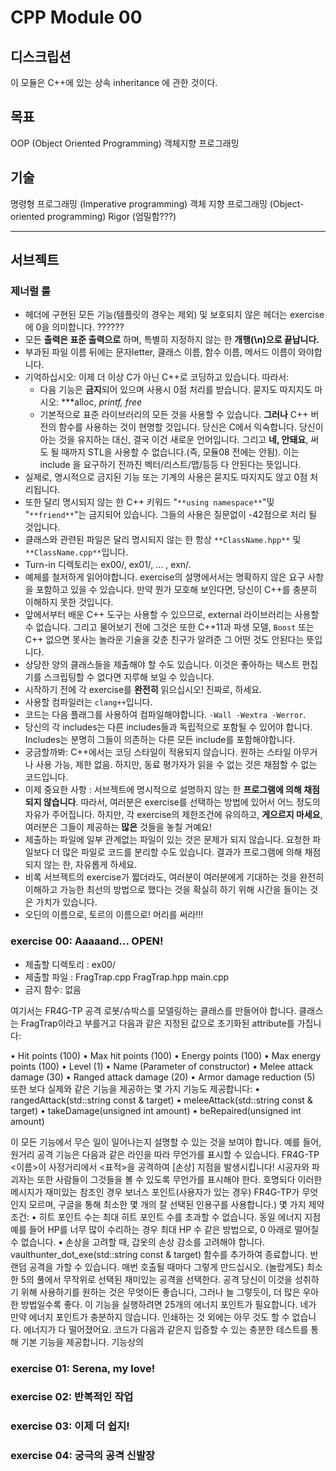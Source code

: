 
# CPP Module 00

## 디스크립션
이 모듈은 C++에 있는 상속 inheritance 에 관한 것이다.

## 목표
OOP (Object Oriented Programming) 객체지향 프로그래밍

## 기술
명령형 프로그래밍 (Imperative programming)
객체 지향 프로그래밍 (Object-oriented programming)
Rigor (엄밀함???)


----------------------
## 서브젝트

### 제너럴 룰
- 헤더에 구현된 모든 기능(템플릿의 경우는 제외) 및 보호되지 않은 헤더는 exercise에 0을 의미합니다. ??????
- 모든 **출력은 표준 출력으로** 하며, 특별히 지정하지 않는 한 **개행(\n)으로 끝납니다.**
- 부과된 파일 이름 뒤에는 문자letter, 클래스 이름, 함수 이름, 메서드 이름이 와야합니다.
- 기억하십시오: 이제 더 이상 C가 아닌 C++로 코딩하고 있습니다. 따라서:
  - 다음 기능은 **금지**되어 있으며 사용시 0점 처리를 받습니다. 묻지도 따지지도 마시오: ***alloc, *printf, free*
  - 기본적으로 표준 라이브러리의 모든 것을 사용할 수 있습니다. **그러나** C++ 버전의 함수를 사용하는 것이 현명할 것입니다.
    당신은 C에서 익숙합니다. 당신이 아는 것을 유지하는 대신, 결국 이건 새로운 언어입니다. 그리고 **네, 안돼요**,
    써도 될 때까지 STL을 사용할 수 없습니다.(즉, 모듈08 전에는 안됨). 이는 include <algorithm>을 요구하기 전까진
    벡터/리스트/맵/등등 다 안된다는 뜻입니다.
- 실제로, 명시적으로 금지된 기능 또는 기계의 사용은 묻지도 따지지도 않고 0점 처리됩니다.
- 또한 달리 명시되지 않는 한 C++ 키워드 "`**using namespace**`"및 "`**friend**`"는 금지되어 있습니다. 그들의 사용은 질문없이 -42점으로 처리 될 것입니다.
- 클래스와 관련된 파일은 달리 명시되지 않는 한 항상 `**ClassName.hpp**` 및 `**ClassName.cpp**`입니다.
- Turn-in 디렉토리는 ex00/, ex01/, ... , exn/.
- 예제를 철저하게 읽어야합니다. exercise의 설명에서서는 명확하지 않은 요구 사항을 포함하고 있을 수 있습니다.
  만약 뭔가 모호해 보인다면, 당신이 C++를 충분히 이해하지 못한 것입니다.
- 앞에서부터 배운 C++ 도구는 사용할 수 있으므로, external 라이브러리는 사용할 수 없습니다. 그리고 물어보기 전에
  그것은 또한 C++11과 파생 모델, `Boost` 또는 C++ 없으면 못사는 놀라운 기술을 갖춘 친구가 알려준 그 어떤 것도 안된다는 뜻입니다.
- 상당한 양의 클래스들을 제출해야 할 수도 있습니다. 이것은 좋아하는 텍스트 편집기를 스크립팅할 수 없다면 지루해 보일 수 있습니다.
- 시작하기 전에 각 exercise를 **완전히** 읽으십시오! 진짜로, 하세요.
- 사용할 컴파일러는 `clang++`입니다.
- 코드는 다음 플래그를 사용하여 컴파일해야합니다. `-Wall -Wextra -Werror`.
- 당신의 각 includes는 다른 includes들과 독립적으로 포함될 수 있어야 합니다. Includes는 분명히 그들이 의존하는 다른 모든 include를 포함해야합니다.
- 궁금할까봐: C++에서는 코딩 스타일이 적용되지 않습니다. 원하는 스타일 아무거나 사용 가능, 제한 없음. 하지만, 동료 평가자가 읽을 수 없는 것은 채점할 수 없는 코드입니다.
- 이제 중요한 사항 : 서브젝트에 명시적으로 설명하지 않는 한 **프로그램에 의해 채점되지 않습니다**. 따라서, 여러분은 exercise를 선택하는 방법에 있어서 어느 정도의 자유가 주어집니다. 하지만, 각 exercise의 제한조건에 유의하고, **게으르지 마세요**, 여러분은 그들이 제공하는 **많은** 것들을 놓칠 거예요!
- 제출하는 파일에 일부 관계없는 파일이 있는 것은 문제가 되지 않습니다. 요청한 파일보다 더 많은 파일로 코드를 분리할 수도 있습니다.
  결과가 프로그램에 의해 채점되지 않는 한, 자유롭게 하세요.
- 비록 서브젝트의 exercise가 짧더라도, 여러분이 여러분에게 기대하는 것을 완전히 이해하고 가능한 최선의 방법으로 했다는 것을 확실히 하기 위해
  시간을 들이는 것은 가치가 있습니다.
- 오딘의 이름으로, 토르의 이름으로! 머리를 써라!!!

### exercise 00: Aaaaand... OPEN!
- 제출할 디렉토리 : ex00/
- 제출할 파일 : FragTrap.cpp FragTrap.hpp main.cpp
- 금지 함수: 없음

여기서는 FR4G-TP 공격 로봇/슈박스를 모델링하는 클래스를 만들어야 합니다.
클래스는 FragTrap이라고 부를거고 다음과 같은 지정된 값으로 초기화된 attribute를 가집니다:

• Hit points (100)
• Max hit points (100)
• Energy points (100)
• Max energy points (100)
• Level (1)
• Name (Parameter of constructor)
• Melee attack damage (30)
• Ranged attack damage (20)
• Armor damage reduction (5)
또한 보다 실제와 같은 기능을 제공하는 몇 가지 기능도 제공합니다:
• rangedAttack(std::string const & target)
• meleeAttack(std::string const & target)
• takeDamage(unsigned int amount)
• beRepaired(unsigned int amount)

이 모든 기능에서 무슨 일이 일어나는지 설명할 수 있는 것을 보여야 합니다.
예를 들어, 원거리 공격 기능은 다음과 같은 라인을 따라 무언가를 표시할 수 있습니다.
FR4G-TP <이름>이 사정거리에서 <표적>을 공격하여 [손상] 지점을 발생시킵니다!
시공자와 파괴자는 또한 사람들이 그것들을 볼 수 있도록 무언가를 표시해야 한다.
호명되다 이러한 메시지가 재미있는 참조인 경우 보너스 포인트(사용자가 있는 경우)
FR4G-TP가 무엇인지 모르며, 구글을 통해 최소한 몇 개의 잘 선택된 인용구를 사용합니다.)
몇 가지 제약 조건:
• 히트 포인트 수는 최대 히트 포인트 수를 초과할 수 없습니다. 동일
에너지 지점 예를 들어 HP를 너무 많이 수리하는 경우
최대 HP 수 같은 방법으로, 0 아래로 떨어질 수 없습니다.
• 손상을 고려할 때, 갑옷의 손상 감소를 고려해야 합니다.
vaulthunter_dot_exe(std::string const & target) 함수를 추가하여 종료합니다.
반랜덤 공격을 가할 수 있습니다. 매번 호출될 때마다 그렇게 만드십시오.
(놀랍게도) 최소한 5의 풀에서 무작위로 선택된 재미있는 공격을 선택한다.
공격 당신이 이것을 성취하기 위해 사용하기를 원하는 것은 무엇이든 좋습니다, 그러나 늘 그렇듯이, 더 많은
우아한 방법일수록 좋다. 이 기능을 실행하려면 25개의 에너지 포인트가 필요합니다. 네가 만약
에너지 포인트가 충분하지 않습니다. 인쇄하는 것 외에는 아무 것도 할 수 없습니다.
에너지가 다 떨어졌어요.
코드가 다음과 같은지 입증할 수 있는 충분한 테스트를 통해 기본 기능을 제공합니다.
기능상의



### exercise 01: Serena, my love!
### exercise 02: 반복적인 작업
### exercise 03: 이제 더 쉽지!
### exercise 04: 궁극의 공격 신발장


